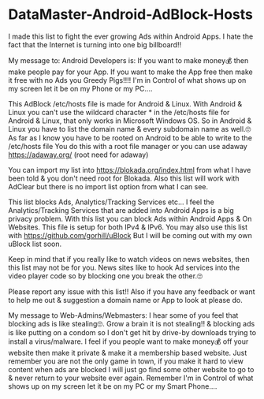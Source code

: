 # DataMaster-Android-AdBlock-Hosts

I made this list to fight the ever growing Ads within Android Apps.
I hate the fact that the Internet is turning into one big billboard!!

My message to: Android Developers is: If you want to make money💰 then make people pay for your App.
If you want to make the App free then make it free with no Ads you Greedy Pigs!!!!
I'm in Control of what shows up on my screen let it be on my Phone or my PC....

This AdBlock /etc/hosts file is made for Android & Linux.
With Android & Linux you can't use the wildcard character * in the /etc/hosts file for Android & Linux,
that only works in Microsoft Windows OS.
So in Android & Linux you have to list the domain name & every subdomain name as well.🙄
As far as I know you have to be rooted on Android to be able to write to the /etc/hosts file
You do this with a root file manager or you can use adaway https://adaway.org/ (root need for adaway)

You can import my list into https://blokada.org/index.html from what I have been told & you don't need root for Blokada. Also this list will work with AdClear but there is no import list option from what I can see.

This list blocks Ads, Analytics/Tracking Services etc...
I feel the Analytics/Tracking Services that are added into Android Apps is a big privacy problem.
With this list you can block Ads within Android Apps & On Websites.
This file is setup for both IPv4 & IPv6.
You may also use this list with https://github.com/gorhill/uBlock
But I will be coming out with my own uBlock list soon.

Keep in mind that if you really like to watch videos on news websites,
then this list may not be for you.
News sites like to hook Ad services into the video player code so by blocking one you break the other.🙄

Please report any issue with this list!!
Also if you have any feedback or want to help me out & suggestion a domain name or App to look at please do.

My message to Web-Admins/Webmasters: I hear some of you feel that blocking ads is like stealing🙄.
Grow a brain it is not stealing!! & blocking ads is like putting on a condom so I don't get hit by drive-by downloads trying to install a virus/malware.
I feel if you people want to make money💰 off your website then make it private & make it a membership based website.
Just remember you are not the only game in town, if you make it hard to view content when ads are blocked
I will just go find some other website to go to & never return to your website ever again.
Remember I'm in Control of what shows up on my screen let it be on my PC or my Smart Phone....
